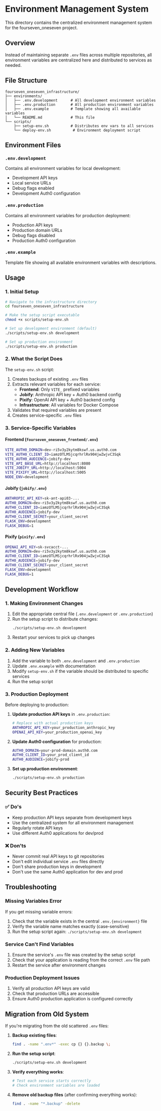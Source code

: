 # Environment Management System

This directory contains the centralized environment management system for the fourseven_oneseven project.

## Overview

Instead of maintaining separate `.env` files across multiple repositories, all environment variables are centralized here and distributed to services as needed.

## File Structure

```
fourseven_oneseven_infrastructure/
├── environments/
│   ├── .env.development      # All development environment variables
│   ├── .env.production       # All production environment variables
│   ├── .env.example          # Template showing all available variables
│   └── README.md             # This file
└── scripts/
    ├── setup-env.sh          # Distributes env vars to all services
    └── deploy-env.sh          # Environment deployment script
```

## Environment Files

### `.env.development`
Contains all environment variables for local development:
- Development API keys
- Local service URLs
- Debug flags enabled
- Development Auth0 configuration

### `.env.production`
Contains all environment variables for production deployment:
- Production API keys
- Production domain URLs
- Debug flags disabled
- Production Auth0 configuration

### `.env.example`
Template file showing all available environment variables with descriptions.

## Usage

### 1. Initial Setup

```bash
# Navigate to the infrastructure directory
cd fourseven_oneseven_infrastructure

# Make the setup script executable
chmod +x scripts/setup-env.sh

# Set up development environment (default)
./scripts/setup-env.sh development

# Set up production environment
./scripts/setup-env.sh production
```

### 2. What the Script Does

The `setup-env.sh` script:
1. Creates backups of existing `.env` files
2. Extracts relevant variables for each service:
   - **Frontend**: Only `VITE_` prefixed variables
   - **Jobify**: Anthropic API key + Auth0 backend config
   - **Pixify**: OpenAI API key + Auth0 backend config
   - **Infrastructure**: All variables for Docker Compose
3. Validates that required variables are present
4. Creates service-specific `.env` files

### 3. Service-Specific Variables

#### Frontend (`fourseven_oneseven_frontend/.env`)
```bash
VITE_AUTH0_DOMAIN=dev-ri5v3y2kytm8kswf.us.auth0.com
VITE_AUTH0_CLIENT_ID=iamzOTLMSjcqrhrlRx904jwZwjvC3Sqk
VITE_AUTH0_AUDIENCE=jobify-dev
VITE_API_BASE_URL=http://localhost:8080
VITE_JOBIFY_URL=http://localhost:5004
VITE_PIXIFY_URL=http://localhost:5005
NODE_ENV=development
```

#### Jobify (`jobify/.env`)
```bash
ANTHROPIC_API_KEY=sk-ant-api03-...
AUTH0_DOMAIN=dev-ri5v3y2kytm8kswf.us.auth0.com
AUTH0_CLIENT_ID=iamzOTLMSjcqrhrlRx904jwZwjvC3Sqk
AUTH0_AUDIENCE=jobify-dev
AUTH0_CLIENT_SECRET=your_client_secret
FLASK_ENV=development
FLASK_DEBUG=1
```

#### Pixify (`pixify/.env`)
```bash
OPENAI_API_KEY=sk-svcacct-...
AUTH0_DOMAIN=dev-ri5v3y2kytm8kswf.us.auth0.com
AUTH0_CLIENT_ID=iamzOTLMSjcqrhrlRx904jwZwjvC3Sqk
AUTH0_AUDIENCE=jobify-dev
AUTH0_CLIENT_SECRET=your_client_secret
FLASK_ENV=development
FLASK_DEBUG=1
```

## Development Workflow

### 1. Making Environment Changes

1. Edit the appropriate central file (`.env.development` or `.env.production`)
2. Run the setup script to distribute changes:
   ```bash
   ./scripts/setup-env.sh development
   ```
3. Restart your services to pick up changes

### 2. Adding New Variables

1. Add the variable to both `.env.development` and `.env.production`
2. Update `.env.example` with documentation
3. Modify `setup-env.sh` if the variable should be distributed to specific services
4. Run the setup script

### 3. Production Deployment

Before deploying to production:

1. **Update production API keys** in `.env.production`:
   ```bash
   # Replace with actual production keys
   ANTHROPIC_API_KEY=your_production_anthropic_key
   OPENAI_API_KEY=your_production_openai_key
   ```

2. **Update Auth0 configuration** for production:
   ```bash
   AUTH0_DOMAIN=your-prod-domain.auth0.com
   AUTH0_CLIENT_ID=your_prod_client_id
   AUTH0_AUDIENCE=jobify-prod
   ```

3. **Set up production environment**:
   ```bash
   ./scripts/setup-env.sh production
   ```

## Security Best Practices

### ✅ Do's
- Keep production API keys separate from development keys
- Use the centralized system for all environment management
- Regularly rotate API keys
- Use different Auth0 applications for dev/prod

### ❌ Don'ts
- Never commit real API keys to git repositories
- Don't edit individual service `.env` files directly
- Don't share production keys in development
- Don't use the same Auth0 application for dev and prod

## Troubleshooting

### Missing Variables Error
If you get missing variable errors:
1. Check that the variable exists in the central `.env.{environment}` file
2. Verify the variable name matches exactly (case-sensitive)
3. Run the setup script again: `./scripts/setup-env.sh development`

### Service Can't Find Variables
1. Ensure the service's `.env` file was created by the setup script
2. Check that your application is reading from the correct `.env` file path
3. Restart the service after environment changes

### Production Deployment Issues
1. Verify all production API keys are valid
2. Check that production URLs are accessible
3. Ensure Auth0 production application is configured correctly

## Migration from Old System

If you're migrating from the old scattered `.env` files:

1. **Backup existing files**:
   ```bash
   find . -name ".env*" -exec cp {} {}.backup \;
   ```

2. **Run the setup script**:
   ```bash
   ./scripts/setup-env.sh development
   ```

3. **Verify everything works**:
   ```bash
   # Test each service starts correctly
   # Check environment variables are loaded
   ```

4. **Remove old backup files** (after confirming everything works):
   ```bash
   find . -name "*.backup" -delete
   ```